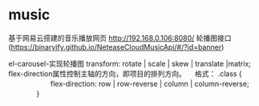 # music
基于网易云搭建的音乐播放网页
http://192.168.0.106:8080/
轮播图接口
(https://binaryify.github.io/NeteaseCloudMusicApi/#/?id=banner)

el-carousel-实现轮播图
transform: rotate | scale | skew | translate |matrix;
flex-direction属性控制主轴的方向，即项目的排列方向。
　格式： .class {
　　　　　　flex-direction: row | row-reverse | column | column-reverse;
　　　　}
